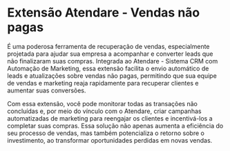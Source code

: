 # Extensão Atendare - Vendas não pagas

É uma poderosa ferramenta de recuperação de vendas, especialmente projetada para ajudar sua empresa a acompanhar e converter leads que não finalizaram suas compras. Integrada ao Atendare - Sistema CRM com Automação de Marketing, essa extensão facilita o envio automático de leads e atualizações sobre vendas não pagas, permitindo que sua equipe de vendas e marketing reaja rapidamente para recuperar clientes e aumentar suas conversões.

Com essa extensão, você pode monitorar todas as transações não concluídas e, por meio do vínculo com o Atendare, criar campanhas automatizadas de marketing para reengajar os clientes e incentivá-los a completar suas compras. Essa solução não apenas aumenta a eficiência do seu processo de vendas, mas também potencializa o retorno sobre o investimento, ao transformar oportunidades perdidas em novas vendas.